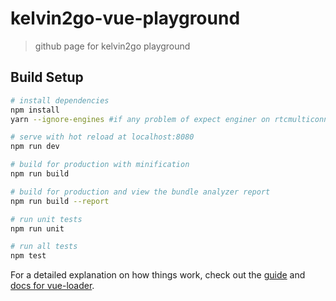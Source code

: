 # kelvin2go-vue-playground

> github page for kelvin2go playground

## Build Setup

``` bash
# install dependencies
npm install
yarn --ignore-engines #if any problem of expect enginer on rtcmulticonnection

# serve with hot reload at localhost:8080
npm run dev

# build for production with minification
npm run build

# build for production and view the bundle analyzer report
npm run build --report

# run unit tests
npm run unit

# run all tests
npm test
```

For a detailed explanation on how things work, check out the [guide](http://vuejs-templates.github.io/webpack/) and [docs for vue-loader](http://vuejs.github.io/vue-loader).
